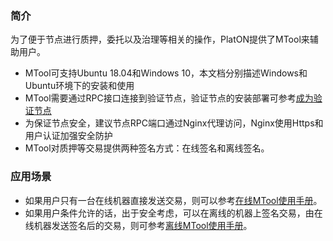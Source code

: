 ### 简介

为了便于节点进行质押，委托以及治理等相关的操作，PlatON提供了MTool来辅助用户。

- MTool可支持Ubuntu 18.04和Windows 10，本文档分别描述Windows和Ubuntu环境下的安装和使用
- MTool需要通过RPC接口连接到验证节点，验证节点的安装部署可参考[成为验证节点](zh-cn/Node/[Chinese-Simplified]-成为验证节点.md)
- 为保证节点安全，建议节点RPC端口通过Nginx代理访问，Nginx使用Https和用户认证加强安全防护
- MTool对质押等交易提供两种签名方式：在线签名和离线签名。

### 应用场景

- 如果用户只有一台在线机器直接发送交易，则可以参考[在线MTool使用手册](zh-cn/Tool/[Chinese-Simplified]-在线MTool使用手册.md)。
- 如果用户条件允许的话，出于安全考虑，可以在离线的机器上签名交易，由在线机器发送签名后的交易，则可参考[离线MTool使用手册](zh-cn/Tool/[Chinese-Simplified]-离线MTool使用手册.md)。

